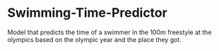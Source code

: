 # Swimming-Time-Predictor
Model that predicts the time of a swimmer in the 100m freestyle at the olympics based on the olympic year and the place they got. 

